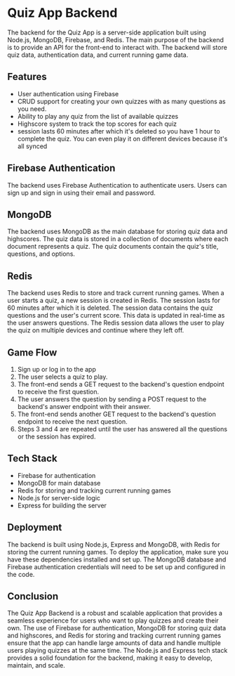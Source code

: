 # 

# **Quiz App Backend**

The backend for the Quiz App is a server-side application built using Node.js, MongoDB, Firebase, and Redis. The main purpose of the backend is to provide an API for the front-end to interact with. The backend will store quiz data, authentication data, and current running game data.

## **Features**

- User authentication using Firebase
- CRUD support for creating your own quizzes with as many questions as you need.
- Ability to play any quiz from the list of available quizzes
- Highscore system to track the top scores for each quiz
- session lasts 60 minutes after which it's deleted so you have 1 hour to complete the quiz. You can even play it on different devices because it's all synced

## **Firebase Authentication**

The backend uses Firebase Authentication to authenticate users. Users can sign up and sign in using their email and password.

## **MongoDB**

The backend uses MongoDB as the main database for storing quiz data and highscores. The quiz data is stored in a collection of documents where each document represents a quiz. The quiz documents contain the quiz's title, questions, and options.

## **Redis**

The backend uses Redis to store and track current running games. When a user starts a quiz, a new session is created in Redis. The session lasts for 60 minutes after which it is deleted. The session data contains the quiz questions and the user's current score. This data is updated in real-time as the user answers questions. The Redis session data allows the user to play the quiz on multiple devices and continue where they left off.

## **Game Flow**

1. Sign up or log in to the app
2. The user selects a quiz to play.
3. The front-end sends a GET request to the backend's question endpoint to receive the first question.
4. The user answers the question by sending a POST request to the backend's answer endpoint with their answer.
5. The front-end sends another GET request to the backend's question endpoint to receive the next question.
6. Steps 3 and 4 are repeated until the user has answered all the questions or the session has expired.

## **Tech Stack**

- Firebase for authentication
- MongoDB for main database
- Redis for storing and tracking current running games
- Node.js for server-side logic
- Express for building the server

## **Deployment**

The backend is built using Node.js, Express and MongoDB, with Redis for storing the current running games. To deploy the application, make sure you have these dependencies installed and set up. The MongoDB database and Firebase authentication credentials will need to be set up and configured in the code.

## **Conclusion**

The Quiz App Backend is a robust and scalable application that provides a seamless experience for users who want to play quizzes and create their own. The use of Firebase for authentication, MongoDB for storing quiz data and highscores, and Redis for storing and tracking current running games ensure that the app can handle large amounts of data and handle multiple users playing quizzes at the same time. The Node.js and Express tech stack provides a solid foundation for the backend, making it easy to develop, maintain, and scale.
